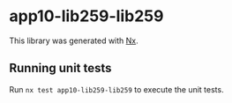 # app10-lib259-lib259

This library was generated with [Nx](https://nx.dev).

## Running unit tests

Run `nx test app10-lib259-lib259` to execute the unit tests.
